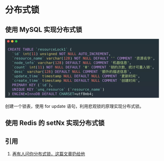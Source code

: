 # 分布式锁

## 使用 MySQL 实现分布式锁

![](images/分布式锁/1.jpg)

创建一个锁表，使用 for update 语句，利用悲观锁的原理实现分布式锁。

## 使用 Redis 的 setNx 实现分布式锁

## 引用

1. [再有人问你分布式锁，这篇文章扔给他](https://juejin.im/post/5bbb0d8df265da0abd3533a5)